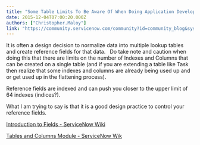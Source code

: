 ```yaml
---
title: "Some Table Limits To Be Aware Of When Doing Application Development"
date: 2015-12-04T07:00:20.000Z
authors: ["Christopher.Maloy"]
link: "https://community.servicenow.com/community?id=community_blog&sys_id=451deea5dbd0dbc01dcaf3231f961936"
---
```

<p>It is often a design decision to normalize data into multiple lookup tables and create reference fields for that data.   Do take note and caution when doing this that there are limits on the number of Indexes and Columns that can be created on a single table (and if you are extending a table like Task then realize that some indexes and columns are already being used up and or get used up in the flattening process).</p><p></p><p>Reference fields are indexed and can push you closer to the upper limit of 64 indexes (indices?).</p><p></p><p>What I am trying to say is that it is a good design practice to control your reference fields. <span __jive_emoticon_name="happy" __jive_macro_name="emoticon" class="jive_emote jive_macro" data-renderedposition="134_569.390625_16_16" src="/8.0.1.35b65d4/images/emoticons/happy.png"></span></p><p></p><p><a href="http://wiki.servicenow.com/index.php?title=Introduction_to_Fields#gsc.tab=0" title="http://wiki.servicenow.com/index.php?title=Introduction_to_Fields#gsc.tab=0">Introduction to Fields - ServiceNow Wiki</a></p><p><a href="http://wiki.servicenow.com/index.php?title=Tables_and_Columns_Module#gsc.tab=0" title="http://wiki.servicenow.com/index.php?title=Tables_and_Columns_Module#gsc.tab=0">Tables and Columns Module - ServiceNow Wik</a></p>